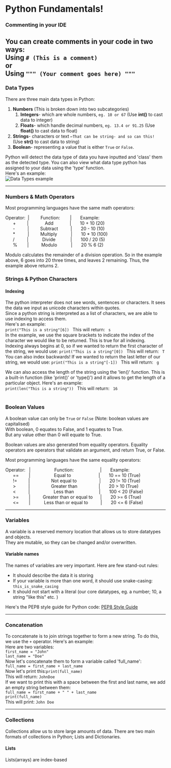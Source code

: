 # Python Fundamentals!


### Commenting in your IDE
You can create comments in your code 
in two ways:<br>
Using `# (This is a comment)`<br>
or <br>
Using `""" (Your comment goes here) """`
--------
### Data Types
There are three main data types in Python: 
&nbsp; &nbsp; &nbsp; &nbsp; &nbsp; &nbsp; &nbsp; &nbsp; &nbsp; &nbsp;&nbsp; &nbsp; &nbsp; &nbsp; &nbsp; &nbsp; &nbsp; &nbsp; <br> 
1) **Numbers** (This is broken down into two subcategories)<br>
   1) **Integers**- which are whole numbers, `eg. 10 or 67` (Use **int()** to cast data to integer)<br> 
   2) **Floats**- which handle decimal numbers, `eg. 13.4 or 91.25` (Use **float()** to cast data to float)<br>
2) **Strings**- characters or text `←That can be string- and so can this!` (Use **str()** to cast data to string)<br>
3) **Boolean**- representing a value that is either `True` or `False`.<br>

Python will detect the data type of data you have inputted and 'class' them <br>
as the detected type. You can also view what data type python has assigned to your data using the 'type' function. <br>
Here's an example:<br>
![Data Types example]( https://drive.google.com/file/d/1_54AaPA7eaQw0ZtvATuMxzXpqYTZxTHf/view?usp=drive_link "Data types screenshot")


--------
### Numbers & Math Operators
Most programming languages have the same math operators:

Operator:&nbsp; | &nbsp; &nbsp; &nbsp; &nbsp; Function:&nbsp;&nbsp; &nbsp; &nbsp;&nbsp; |  &nbsp; &nbsp; &nbsp; Example:<br>
&nbsp; &nbsp; &nbsp;  +  &nbsp; &nbsp; &nbsp; &nbsp; | &nbsp; &nbsp; &nbsp; &nbsp; &nbsp; &nbsp; Add &nbsp; &nbsp; &nbsp; &nbsp; &nbsp; &nbsp; |   &nbsp; &nbsp; &nbsp; 10 + 10 (20)<br>
&nbsp; &nbsp; &nbsp;  -  &nbsp; &nbsp; &nbsp; &nbsp; &nbsp;| &nbsp; &nbsp; &nbsp; &nbsp; Subtract&nbsp; &nbsp; &nbsp; &nbsp;&nbsp; &nbsp;|  &nbsp; &nbsp; &nbsp; 20 - 10 (10)<br>
&nbsp; &nbsp; &nbsp;  * &nbsp; &nbsp; &nbsp; &nbsp; &nbsp;| &nbsp; &nbsp; &nbsp; &nbsp; Multiply&nbsp; &nbsp; &nbsp;&nbsp; &nbsp;&nbsp; &nbsp;|   &nbsp; &nbsp; &nbsp; 10 * 10 (100)<br> 
&nbsp; &nbsp; &nbsp;  / &nbsp; &nbsp; &nbsp; &nbsp; &nbsp;| &nbsp; &nbsp; &nbsp; &nbsp; &nbsp; Divide&nbsp; &nbsp; &nbsp;&nbsp; &nbsp;  &nbsp; &nbsp;|  &nbsp; &nbsp; &nbsp; 100 / 20 (5)<br>
&nbsp; &nbsp; &nbsp;  % &nbsp; &nbsp; &nbsp; &nbsp;| &nbsp; &nbsp; &nbsp; &nbsp; &nbsp;Modulo&nbsp; &nbsp; &nbsp; &nbsp; &nbsp; &nbsp;|  &nbsp; &nbsp; &nbsp; 20 % 6 (2)<br>

<i class="fas fa-lightbulb"></i>
<i class="fas fa-lightbulb" style="color: yellow; font-size: 24px;"></i>
Modulo calculates the remainder of a division operation. So in the example above, 6 goes into 20 three times, and leaves 2 remaining. Thus, the example above returns 2.<br>


### Strings & Python Characters
#### Indexing
The python interpreter does not see words, sentences or characters. It sees the data we input as unicode characters within quotes. <br>
Since a python string is interpreted as a list of characters, we are able to use indexing to access them.<br>
Here's an example:<br>
`print("This is a string"[6]) ` This will return: ` s`<br>
In the example, we use the square brackets to indicate the index of the character we would like to be returned. This is true for all indexing. <br>
Indexing always begins at 0, so if we wanted to return the first character of the string, we would use: `print("This is a string"[0]) ` This will return: ` T`<br>
You can also index backwards! If we wanted to return the last letter of our string, we would use: `print("This is a string"[-1]) ` This will return: ` g`

We can also access the length of the string using the 'len()' function. This is a built-in function (like 'print()' or 'type()') and it allows to get the length of a particular object.
Here's an example:<br>
`print(len("This is a string")) ` This will return: ` 16`<br>
<br>
### Boolean Values
A boolean value can only be `True` or `False` (Note: boolean values are capitalised) <br>
With boolean, 0 equates to False, and 1 equates to True.<br> 
But any value other than 0 will equate to True.

Boolean values are also generated from equality operators. Equality operators are operators that validate an argument, and return True, or False.

Most programming languages have the same equality operators:

Operator: &nbsp; | &nbsp; &nbsp; &nbsp; &nbsp; &nbsp; &nbsp; &nbsp; &nbsp; &nbsp; Function:&nbsp; &nbsp; &nbsp; &nbsp; &nbsp; &nbsp; &nbsp; &nbsp; &nbsp; &nbsp; &nbsp;|  &nbsp; &nbsp; &nbsp; Example:<br>
&nbsp; &nbsp; &nbsp;  == &nbsp; &nbsp;&nbsp; &nbsp; | &nbsp; &nbsp; &nbsp; &nbsp; &nbsp; &nbsp; &nbsp; &nbsp; &nbsp; Equal to&nbsp;&nbsp; &nbsp; &nbsp; &nbsp; &nbsp; &nbsp; &nbsp; &nbsp; &nbsp; &nbsp; &nbsp;|   &nbsp; &nbsp; &nbsp; 10 == 10 (True)<br>
&nbsp; &nbsp; &nbsp;  != &nbsp;&nbsp; &nbsp; &nbsp; &nbsp;| &nbsp; &nbsp; &nbsp; &nbsp; &nbsp; &nbsp; &nbsp; &nbsp; Not equal to &nbsp; &nbsp;  &nbsp; &nbsp; &nbsp; &nbsp; &nbsp; &nbsp; &nbsp;|  &nbsp; &nbsp; &nbsp; 20 != 10 (True)<br>
&nbsp; &nbsp; &nbsp;  > &nbsp; &nbsp; &nbsp; &nbsp; &nbsp;| &nbsp; &nbsp; &nbsp; &nbsp; &nbsp; &nbsp; &nbsp; &nbsp; Greater than&nbsp;  &nbsp; &nbsp; &nbsp; &nbsp; &nbsp;&nbsp; &nbsp; &nbsp; |   &nbsp; &nbsp; &nbsp; 20 > 10 (True)<br> 
&nbsp; &nbsp; &nbsp;  < &nbsp; &nbsp; &nbsp; &nbsp; &nbsp;| &nbsp; &nbsp; &nbsp; &nbsp; &nbsp; &nbsp; &nbsp; &nbsp; &nbsp; Less than&nbsp; &nbsp; &nbsp; &nbsp; &nbsp; &nbsp; &nbsp; &nbsp; &nbsp; &nbsp; |  &nbsp; &nbsp; &nbsp; 100 < 20 (False)<br>
&nbsp; &nbsp; &nbsp;  >= &nbsp; &nbsp; &nbsp; &nbsp;| &nbsp; &nbsp;&nbsp; &nbsp; &nbsp; Greater than or equal to&nbsp; &nbsp; &nbsp; |  &nbsp; &nbsp; &nbsp; 20 >= 6 (True)<br>
&nbsp; &nbsp; &nbsp;  <= &nbsp; &nbsp; &nbsp; &nbsp;| &nbsp; &nbsp; &nbsp; &nbsp; &nbsp; Less than or equal to &nbsp; &nbsp; &nbsp; &nbsp; &nbsp;|  &nbsp; &nbsp; &nbsp; 20 <= 6 (False)<br>

-------

### Variables

A variable is a reserved memory location that allows us to store datatypes and objects. <br>
They are mutable, so they can be changed and/or overwritten.
#### Variable names
The names of variables are very important. Here are few stand-out rules:<br>
+ It should describe the data it is storing
+ If your variable is more than one word, it should use snake-casing: `this_is_snake_casing`
+ It should not start with a literal (our core datatypes, eg. a number; 10, a string "like this" etc. )<br>

Here's the PEP8 style guide for Python code: [PEP8 Style Guide](https://peps.python.org/pep-0008/)

-----

### Concatenation

To concatenate is to join strings together to form a new string.
To do this, we use the `+` operator.
Here's an example:<br>
Here are two variables:<br>
`first_name = "John"`<br>
`last_name = "Doe"`<br>
Now let's concatenate them to form a variable called 'full_name':<br>
`full_name = first_name + last_name`<br>
Now let's print this:`print(full_name)`<br>
This will return: `JohnDoe`<br>
If we want to print this with a space between the first and last name, we add an empty string between them:<br>
`full_name = first_name + " " + last_name`<br>
`print(full_name)`<br>
This will print: `John Doe`

-----
### Collections

Collections allow us to store large amounts of data. There are two main formats of collections in Python; Lists and Dictionaries.<br>
#### Lists<br>
Lists(arrays) are index-based



<br>
<br>
<br>
<br>
<br>
<br>
<br>
<br>
<br>



